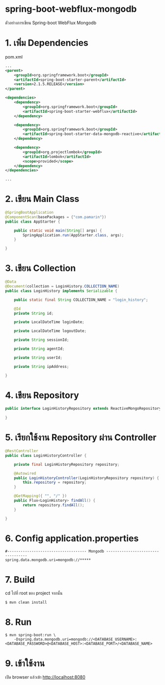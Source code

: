 # spring-boot-webflux-mongodb
ตัวอย่างการเขียน Spring-boot WebFlux Mongodb  

# 1. เพิ่ม Dependencies

pom.xml 
``` xml
...
<parent>
    <groupId>org.springframework.boot</groupId>
    <artifactId>spring-boot-starter-parent</artifactId>
    <version>2.1.5.RELEASE</version>
</parent>

<dependencies>
    <dependency>
        <groupId>org.springframework.boot</groupId>
        <artifactId>spring-boot-starter-webflux</artifactId>
    </dependency>

    <dependency>
        <groupId>org.springframework.boot</groupId>
        <artifactId>spring-boot-starter-data-mongodb-reactive</artifactId>
    </dependency>

    <dependency>
        <groupId>org.projectlombok</groupId>
        <artifactId>lombok</artifactId>
        <scope>provided</scope>
    </dependency>
</dependencies>

...
```

# 2. เขียน Main Class 

``` java
@SpringBootApplication
@ComponentScan(basePackages = {"com.pamarin"}) 
public class AppStarter {

    public static void main(String[] args) {
        SpringApplication.run(AppStarter.class, args);
    }

}
```

# 3. เขียน Collection 
```java
@Data
@Document(collection = LoginHistory.COLLECTION_NAME)
public class LoginHistory implements Serializable {

    public static final String COLLECTION_NAME = "login_history";

    @Id
    private String id;

    private LocalDateTime loginDate;

    private LocalDateTime logoutDate;

    private String sessionId;

    private String agentId;

    private String userId;

    private String ipAddress;

}
```
# 4. เขียน Repository 
```java
public interface LoginHistoryRepository extends ReactiveMongoRepository<LoginHistory, String>{
    
}
```

# 5. เรียกใช้งาน Repository ผ่าน Controller
``` java
@RestController
public class LoginHistoryController {

    private final LoginHistoryRepository repository;

    @Autowired
    public LoginHistoryController(LoginHistoryRepository repository) {
        this.repository = repository;
    }

    @GetMapping({ "", "/" })
    public Flux<LoginHistory> findAll() {
        return repository.findAll();
    }

}
```

# 6. Config application.properties
```properties
#------------------------------------ Mongodb ----------------------------------
spring.data.mongodb.uri=mongodb://*****
```

# 7. Build
cd ไปที่ root ของ project จากนั้น  
``` shell 
$ mvn clean install
```

# 8. Run 
``` shell 
$ mvn spring-boot:run \ 
    -Dspring.data.mongodb.uri=mongodb://<DATABASE_USERNAME>:<DATABASE_PASSWORD>@<DATABASE_HOST>:<DATABASE_PORT>/<DATABASE_NAME>
```

# 9. เข้าใช้งาน

เปิด browser แล้วเข้า [http://localhost:8080](http://localhost:8080)
